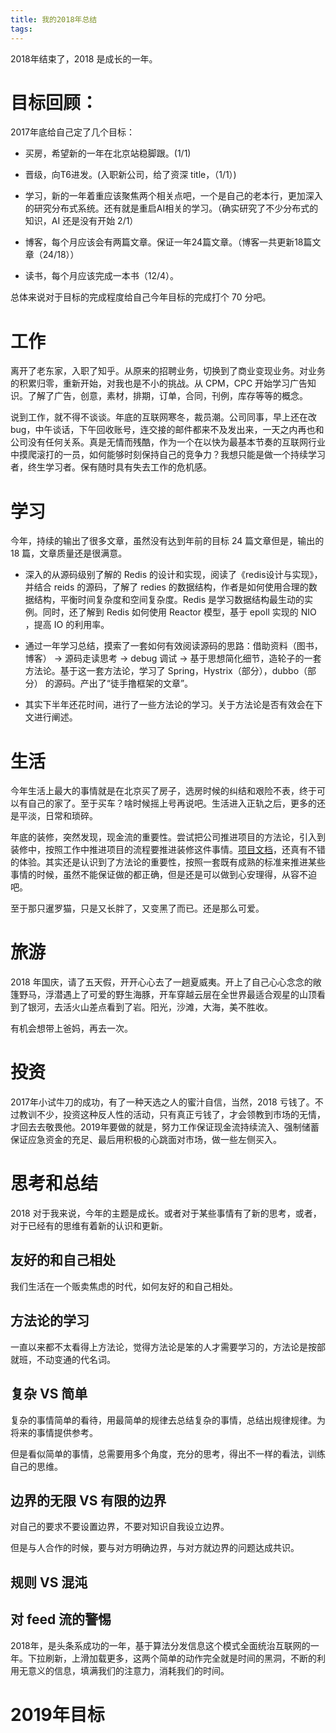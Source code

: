 ```yaml
---
title: 我的2018年总结
tags:
---
```


2018年结束了，2018 是成长的一年。

# 目标回顾：

2017年底给自己定了几个目标：

* 买房，希望新的一年在北京站稳脚跟。(1/1)

* 晋级，向T6进发。(入职新公司，给了资深 title，（1/1）)

* 学习，新的一年着重应该聚焦两个相关点吧，一个是自己的老本行，更加深入的研究分布式系统。还有就是重启AI相关的学习。（确实研究了不少分布式的知识，AI 还是没有开始 2/1）

* 博客，每个月应该会有两篇文章。保证一年24篇文章。（博客一共更新18篇文章（24/18））

* 读书，每个月应该完成一本书（12/4）。

总体来说对于目标的完成程度给自己今年目标的完成打个 70 分吧。

# 工作

离开了老东家，入职了知乎。从原来的招聘业务，切换到了商业变现业务。对业务的积累归零，重新开始，对我也是不小的挑战。从 CPM，CPC 开始学习广告知识。了解了广告，创意，素材，排期，订单，合同，刊例，库存等等的概念。

说到工作，就不得不谈谈。年底的互联网寒冬，裁员潮。公司同事，早上还在改 bug，中午谈话，下午回收账号，连交接的邮件都来不及发出来，一天之内再也和公司没有任何关系。真是无情而残酷，作为一个在以快为最基本节奏的互联网行业中摸爬滚打的一员，如何能够时刻保持自己的竞争力？我想只能是做一个持续学习者，终生学习者。保有随时具有失去工作的危机感。

# 学习

今年，持续的输出了很多文章，虽然没有达到年前的目标 24 篇文章但是，输出的 18 篇，文章质量还是很满意。

* 深入的从源码级别了解的 Redis 的设计和实现，阅读了《redis设计与实现》，并结合 reids 的源码，了解了 redies 的数据结构，作者是如何使用合理的数据结构，平衡时间复杂度和空间复杂度。Redis 是学习数据结构最生动的实例。同时，还了解到 Redis 如何使用 Reactor 模型，基于 epoll 实现的 NIO ，提高 IO 的利用率。

* 通过一年学习总结，摸索了一套如何有效阅读源码的思路：借助资料（图书，博客） -> 源码走读思考 -> debug 调试 -> 基于思想简化细节，造轮子的一套方法论。基于这一套方法论，学习了 Spring，Hystrix（部分），dubbo（部分） 的源码。产出了“徒手撸框架的文章”。

* 其实下半年还花时间，进行了一些方法论的学习。关于方法论是否有效会在下文进行阐述。

# 生活

今年生活上最大的事情就是在北京买了房子，选房时候的纠结和艰险不表，终于可以有自己的家了。至于买车？啥时候摇上号再说吧。生活进入正轨之后，更多的还是平淡，日常和琐碎。

年底的装修，突然发现，现金流的重要性。尝试把公司推进项目的方法论，引入到装修中，按照工作中推进项目的流程要推进装修这件事情。[项目文档](https://www.yuque.com/docs/share/c3f13698-6325-4efb-aae0-59f0a2dac6c7)，还真有不错的体验。其实还是认识到了方法论的重要性，按照一套既有成熟的标准来推进某些事情的时候，虽然不能保证做的都正确，但是还是可以做到心安理得，从容不迫吧。

至于那只暹罗猫，只是又长胖了，又变黑了而已。还是那么可爱。

# 旅游

2018 年国庆，请了五天假，开开心心去了一趟夏威夷。开上了自己心心念念的敞篷野马，浮潜遇上了可爱的野生海豚，开车穿越云层在全世界最适合观星的山顶看到了银河，去活火山差点看到了岩。阳光，沙滩，大海，美不胜收。

有机会想带上爸妈，再去一次。

# 投资

2017年小试牛刀的成功，有了一种天选之人的蜜汁自信，当然，2018 亏钱了。不过教训不少，投资这种反人性的活动，只有真正亏钱了，才会领教到市场的无情，才回去去敬畏他。2019年要做的就是，努力工作保证现金流持续流入、强制储蓄保证应急资金的充足、最后用积极的心跳面对市场，做一些左侧买入。

# 思考和总结

2018 对于我来说，今年的主题是成长。或者对于某些事情有了新的思考，或者，对于已经有的思维有着新的认识和更新。

## 友好的和自己相处

我们生活在一个贩卖焦虑的时代，如何友好的和自己相处。

## 方法论的学习

一直以来都不太看得上方法论，觉得方法论是笨的人才需要学习的，方法论是按部就班，不动变通的代名词。

## 复杂 VS 简单

复杂的事情简单的看待，用最简单的规律去总结复杂的事情，总结出规律规律。为将来的事情提供参考。

但是看似简单的事情，总需要用多个角度，充分的思考，得出不一样的看法，训练自己的思维。

## 边界的无限 VS 有限的边界

对自己的要求不要设置边界，不要对知识自我设立边界。

但是与人合作的时候，要与对方明确边界，与对方就边界的问题达成共识。

## 规则 VS 混沌

## 对 feed 流的警惕

2018年，是头条系成功的一年，基于算法分发信息这个模式全面统治互联网的一年。下拉刷新，上滑加载更多，这两个简单的动作完全就是时间的黑洞，不断的利用无意义的信息，填满我们的注意力，消耗我们的时间。



# 2019年目标